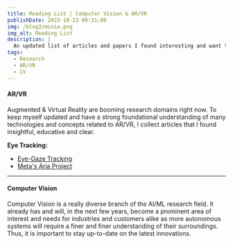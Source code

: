 ```yaml
---
title: Reading List | Computer Vision & AR/VR
publishDate: 2023-10-23 09:31:00
img: /blog3/minia.png
img_alt: Reading List
description: |
  An updated list of articles and papers I found interesting and want to keep on hand
tags:
  - Research
  - AR/VR
  - CV
---
```


#### AR/VR

Augmented & Virtual Reality are booming research domains right now. To keep myself updated and have a strong foundational understanding of many technologies and concepts related to AR/VR, I collect articles that I found insightful, educative and clear.

**Eye Tracking:**
- [Eye-Gaze Tracking ](https://pupil-labs.com/blog/news/what-is-eye-tracking/)
- [Meta's Aria Project ](https://www.projectaria.com/)

---

#### Computer Vision

Computer Vision is a really diverse branch of the AI/ML research field. It already has and will, in the next few years, become a prominent area of interest and needs for industries and customers alike as more autonomous systems will require a finer and finer understanding of their surroundings. Thus, it is important to stay up-to-date on the latest innovations.
